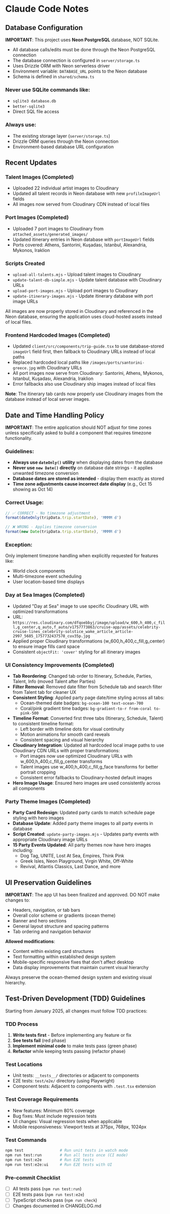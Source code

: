 # Claude Code Notes

## Database Configuration

**IMPORTANT**: This project uses **Neon PostgreSQL** database, NOT SQLite.

- All database calls/edits must be done through the Neon PostgreSQL connection
- The database connection is configured in `server/storage.ts`
- Uses Drizzle ORM with Neon serverless driver
- Environment variable: `DATABASE_URL` points to the Neon database
- Schema is defined in `shared/schema.ts`

### Never use SQLite commands like:
- `sqlite3 database.db`
- `better-sqlite3`
- Direct SQL file access

### Always use:
- The existing storage layer (`server/storage.ts`)
- Drizzle ORM queries through the Neon connection
- Environment-based database URL configuration

## Recent Updates

### Talent Images (Completed)
- Uploaded 22 individual artist images to Cloudinary
- Updated all talent records in Neon database with new `profileImageUrl` fields
- All images now served from Cloudinary CDN instead of local files

### Port Images (Completed)
- Uploaded 7 port images to Cloudinary from `attached_assets/generated_images/`
- Updated itinerary entries in Neon database with `portImageUrl` fields
- Ports covered: Athens, Santorini, Kuşadası, Istanbul, Alexandria, Mykonos, Iraklion

### Scripts Created
- `upload-all-talents.mjs` - Upload talent images to Cloudinary
- `update-talent-db-simple.mjs` - Update talent database with Cloudinary URLs
- `upload-port-images.mjs` - Upload port images to Cloudinary
- `update-itinerary-images.mjs` - Update itinerary database with port image URLs

All images are now properly stored in Cloudinary and referenced in the Neon database, ensuring the application uses cloud-hosted assets instead of local files.

### Frontend Hardcoded Images (Completed)
- Updated `client/src/components/trip-guide.tsx` to use database-stored `imageUrl` field first, then fallback to Cloudinary URLs instead of local paths
- Replaced hardcoded local paths like `/images/ports/santorini-greece.jpg` with Cloudinary URLs
- All port images now serve from Cloudinary: Santorini, Athens, Mykonos, Istanbul, Kuşadası, Alexandria, Iraklion
- Error fallbacks also use Cloudinary ship images instead of local files

**Note**: The itinerary tab cards now properly use Cloudinary images from the database instead of local server images.

## Date and Time Handling Policy

**IMPORTANT**: The entire application should NOT adjust for time zones unless specifically asked to build a component that requires timezone functionality.

### Guidelines:
- **Always use `dateOnly()` utility** when displaying dates from the database
- **Never use `new Date()` directly** on database date strings - it applies unwanted timezone conversion
- **Database dates are stored as intended** - display them exactly as stored
- **Time zone adjustments cause incorrect date display** (e.g., Oct 15 showing as Oct 14)

### Correct Usage:
```typescript
// ✅ CORRECT - No timezone adjustment
format(dateOnly(tripData.trip.startDate), 'MMMM d')

// ❌ WRONG - Applies timezone conversion
format(new Date(tripData.trip.startDate), 'MMMM d')
```

### Exception:
Only implement timezone handling when explicitly requested for features like:
- World clock components
- Multi-timezone event scheduling
- User location-based time displays

### Day at Sea Images (Completed)
- Updated "Day at Sea" image to use specific Cloudinary URL with optimized transformations
- URL: `https://res.cloudinary.com/dfqoebbyj/image/upload/w_600,h_400,c_fill,g_center,q_auto,f_auto/v1757773863/cruise-app/assets/celebrity-cruise-lines_celebrity-solstice_wake_article_article-2997_5685_1757732437578_cuv35p.jpg`
- Applied proper Cloudinary transformations (w_600,h_400,c_fill,g_center) to ensure image fills card space
- Consistent `objectFit: 'cover'` styling for all itinerary images

### UI Consistency Improvements (Completed)
- **Tab Reordering**: Changed tab order to Itinerary, Schedule, Parties, Talent, Info (moved Talent after Parties)
- **Filter Removal**: Removed date filter from Schedule tab and search filter from Talent tab for cleaner UX
- **Consistent Styling**: Applied party page date/time styling across all tabs:
  - Ocean-themed date badges: `bg-ocean-100 text-ocean-700`
  - Coral/pink gradient time badges: `bg-gradient-to-r from-coral to-pink-500`
- **Timeline Format**: Converted first three tabs (Itinerary, Schedule, Talent) to consistent timeline format:
  - Left border with timeline dots for visual continuity
  - Motion animations for smooth card reveals
  - Consistent spacing and visual hierarchy
- **Cloudinary Integration**: Updated all hardcoded local image paths to use Cloudinary CDN URLs with proper transformations:
  - Port images now use optimized Cloudinary URLs with w_600,h_400,c_fill,g_center transforms
  - Talent images use w_400,h_400,c_fill,g_face transforms for better portrait cropping
  - Consistent error fallbacks to Cloudinary-hosted default images
- **Hero Image Usage**: Ensured hero images are used consistently across all components

### Party Theme Images (Completed)
- **Party Card Redesign**: Updated party cards to match schedule page styling with hero images
- **Database Update**: Added party theme images to all party events in database
- **Script Created**: `update-party-images.mjs` - Updates party events with appropriate Cloudinary image URLs
- **15 Party Events Updated**: All party themes now have hero images including:
  - Dog Tag, UNITE, Lost At Sea, Empires, Think Pink
  - Greek Isles, Neon Playground, Virgin White, Off-White
  - Revival, Atlantis Classics, Last Dance, and more

## UI Preservation Guidelines

**IMPORTANT**: The app UI has been finalized and approved. DO NOT make changes to:
- Headers, navigation, or tab bars
- Overall color scheme or gradients (ocean theme)
- Banner and hero sections
- General layout structure and spacing patterns
- Tab ordering and navigation behavior

**Allowed modifications**:
- Content within existing card structures
- Text formatting within established design system
- Mobile-specific responsive fixes that don't affect desktop
- Data display improvements that maintain current visual hierarchy

Always preserve the ocean-themed design system and existing visual hierarchy.

## Test-Driven Development (TDD) Guidelines

Starting from January 2025, all changes must follow TDD practices:

### TDD Process
1. **Write tests first** - Before implementing any feature or fix
2. **See tests fail** (red phase)
3. **Implement minimal code** to make tests pass (green phase)
4. **Refactor** while keeping tests passing (refactor phase)

### Test Locations
- Unit tests: `__tests__/` directories or adjacent to components
- E2E tests: `test/e2e/` directory (using Playwright)
- Component tests: Adjacent to components with `.test.tsx` extension

### Test Coverage Requirements
- New features: Minimum 80% coverage
- Bug fixes: Must include regression tests
- UI changes: Visual regression tests when applicable
- Mobile responsiveness: Viewport tests at 375px, 768px, 1024px

### Test Commands
```bash
npm test                # Run unit tests in watch mode
npm run test:run        # Run all tests once (CI mode)
npm run test:e2e        # Run E2E tests
npm run test:e2e:ui     # Run E2E tests with UI
```

### Pre-commit Checklist
- [ ] All tests pass (`npm run test:run`)
- [ ] E2E tests pass (`npm run test:e2e`)
- [ ] TypeScript checks pass (`npm run check`)
- [ ] Changes documented in CHANGELOG.md
